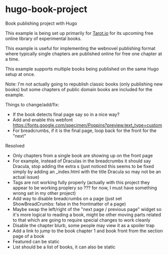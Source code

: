 # hugo-book-project
Book publishing project with Hugo

This example is being set up primarily for [Tarot.io](https://www.tarot.io/) for its upcoming free online library of experimental books.

This example is useful for implementing the webnovel publishing format where typically single chapters are published online for free one chapter at a time.

This example supports multiple books being published on the same Hugo setup at once.

Note: I'm not actually going to republish classic books (only publishing new books) but some chapters of public domain books are included for the example.

Things to change/add/fix:

* If the book detects final page say so in a nice way?
* Add and enable this webfont https://fonts.google.com/specimen/Poppins?preview.text_type=custom
* For breadcrumbs, if it is the final page, loop back for the front for the "next"


Resolved

* Only chapters from a single book are showing up on the front page
* For example, instead of Draculas in the breadcrumbs it should say Dracula, stop adding the extra s (just noticed this seems to be fixed simply by adding an _index.html with the title Dracula so may not be an actual issue)
* Tags are not working fully properly (actually with this project they appear to be working proplery so ??? for now, I must have something wrong set in my other project)
* Add way to disable breadcrumbs on a page (just set ShowBreadCrumbs: false in the frontmatter of a page)
* Maybe swap the left/right of the "next page / previous page" widget so it's more logical to reading a book, might be other moving parts related to that which are going to require special changes to work cleanly
* Disable the chapter blurb, some people may view it as a spoiler trap
* Add a link to jump to the book chapter 1 and book front from the section page of a book
* Featured can be static
* List should be a list of books, it can also be static